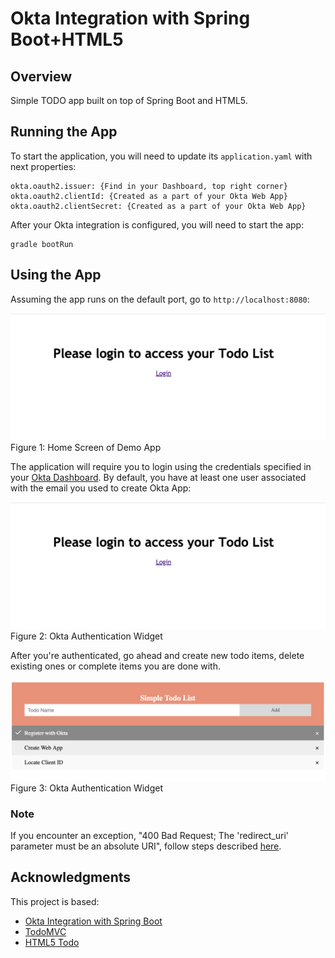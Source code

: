 # Okta Integration with Spring Boot+HTML5  

## Overview
Simple TODO app built on top of Spring Boot and HTML5.

## Running the App

To start the application, you will need to update its `application.yaml` with next properties:
 ```
okta.oauth2.issuer: {Find in your Dashboard, top right corner}
okta.oauth2.clientId: {Created as a part of your Okta Web App}
okta.oauth2.clientSecret: {Created as a part of your Okta Web App}
```

After your Okta integration is configured, you will need to start the app:

```
gradle bootRun
```

## Using the App
Assuming the app runs on the default port, go to `http://localhost:8080`:

![figure1](https://github.com/dmitryvinn/okta-springboot-html5/blob/master/docs/assets/figure1.png "figure1")
Figure 1: Home Screen of Demo App

The application will require you to login using the credentials specified in your [Okta Dashboard](https://developer.okta.com/product/user-management/).
By default, you have at least one user associated with the email you used to create Okta App:

![figure2](https://github.com/dmitryvinn/okta-springboot-html5/blob/master/docs/assets/figure1.png "figure1")
Figure 2: Okta Authentication Widget

After you're authenticated, go ahead and create new todo items, delete existing ones or complete items you are done with.

![figure3](https://github.com/dmitryvinn/okta-springboot-html5/blob/master/docs/assets/figure3.png "figure1")
Figure 3: Okta Authentication Widget

### Note
If you encounter an exception, "400 Bad Request; The 'redirect_uri' parameter must be an absolute URI", follow steps described [here](https://support.okta.com/help/s/article/The-redirect-uri-parameter-must-be-an-absolute-URI).

## Acknowledgments
This project is based:
* [Okta Integration with Spring Boot](https://developer.okta.com/blog/2018/09/26/build-a-spring-boot-webapp)
* [TodoMVC](http://todomvc.com/)
* [HTML5 Todo](https://www.w3schools.com/howto/howto_js_todolist.asp)


